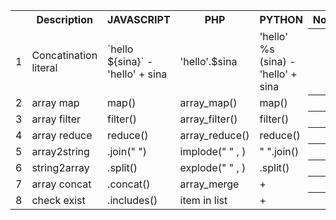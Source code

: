 <html>

<table>
  <tr>
    <th></th>
    <th>Description </th>
    <th>JAVASCRIPT</th>
    <th>PHP</th>
    <th>PYTHON</th>
    <th>Note</th>
  </tr>
  <tr>
    <td>1</td>
    <td>Concatination literal</td>
    <td>`hello ${sina}` - 'hello' + sina</td>
    <td>'hello'.$sina</td>
    <td>'hello' %s (sina) - 'hello' + sina</td>
    <th></th>
  </tr>
  <tr>
    <td>2</td>
    <td>array map</td>
    <td>map()</td>
    <td>array_map()</td>
    <td>map()</td>
    <th></th>
  </tr>
  <tr>
    <td>3</td>
    <td>array filter</td>
    <td>filter()</td>
    <td>array_filter()</td>
    <td>filter()</td>
    <th></th>
  </tr>
  <tr>
    <td>4</td>
    <td>array reduce</td>
    <td>reduce()</td>
    <td>array_reduce()</td>
    <td>reduce()</td>
    <th></th>
  </tr>
  <tr>
    <td>5</td>
    <td>array2string</td>
    <td>.join(" ")</td>
    <td>implode(" " , )</td>
    <td>" ".join()</td>
    <th></th>
  </tr>
  <tr>
    <td>6</td>
    <td>string2array</td>
    <td>.split()</td>
    <td>explode(" " , )</td>
    <td>.split()</td>
    <th></th>
  </tr>
  <tr>
    <td>7</td>
    <td>array concat</td>
    <td>.concat()</td>
    <td>array_merge</td>
    <td> + </td>
    <th></th>
  </tr>
  <tr>
    <td>8</td>
    <td>check exist</td>
    <td>.includes()</td>
    <td>item in list</td>
    <td> + </td>
    <th></th>
  </tr>
  
</table>

</body>
</html>
